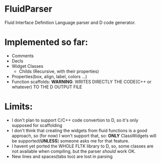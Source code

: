 # FluidParser
Fluid Interface Definition Language parser and D code generator.

# Implemented so far:
- Comments
- Decls
- Widget Classes
    + Childs (Recursive, with their properties)
- Properties(box, align, label, colors ...)
- Function scaffolds: **WARNING**: WRITES DIRECTLY THE CODE(C++ or whatever) TO THE D OUTPUT FILE

# Limits:
- I don't plan to support C/C++ code convertion to D, so it's only supposed for scaffolding
- I don't think that creating the widgets from fluid functions is a good approach, so (for now) I won't support that, so: **ONLY** ClassWidgets will be supported(**UNLESS**) someone asks me for that feature.
- I havent yet ported the WHOLE FLTK library to D, so, some classes are not available when compiling, but the parser _should_ work OK.
- New lines and spaces(tabs too) are lost in parsing
